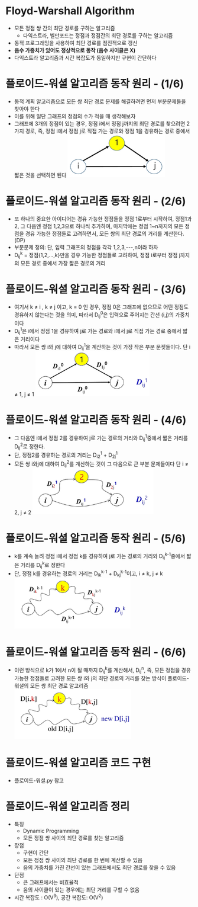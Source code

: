 # Floyd-Warshall Algorithm
- 모든 정점 쌍 간의 최단 경로를 구하는 알고리즘
    - 다익스트라, 벨만포드는 정점과 정점간의 최단 경로를 구하는 알고리즘
- 동적 프로그래밍을 사용하여 최단 경로를 점진적으로 갱신
- **음수 가중치가 있어도 정상적으로 동작 (음수 사이클은 X)**
- 다익스트라 알고리즘과 시간 복잡도가 동일하지만 구현이 간단하다

# 플로이드-워셜 알고리즘 동작 원리 - (1/6)
- 동적 계획 알고리즘으로 모든 쌍 최단 경로 문제를 해결하려면 먼저 부분문제들을 찾아야 한다
- 이를 위해 일단 그래프의 정점의 수가 적을 때 생각해보자
- 그래프에 3개의 정점이 있는 경우, 정점 i에서 정점 j까지의 최단 경로를 찾으려면 2가지 경로, 즉, 정점 i에서 정점 j로 직접 가는 경로와 정점 1을 경유하는 경로 중에서 짧은 것을 선택하면 된다
![alt text](image-29.png)

# 플로이드-워셜 알고리즘 동작 원리 - (2/6)
- 또 하나의 중요한 아이디어는 경유 가능한 정점들을 정점 1로부터 시작하여, 정점1과 2, 그 다음엔 정점 1,2,3으로 하나씩 추가하여, 마지막에는 정점 1~n까지의 모든 정점을 경유 가능한 정점들로 고려하면서, 모든 쌍의 최단 경로의 거리를 계산한다. (DP)
- 부분문제 정의: 단, 입력 그래프의 정점을 각각 1,2,3,---,n이라 하자
- D<sub>ij</sub><sup>k</sup> = 정점{1,2,...,k}만을 경유 가능한 정점들로 고려하여, 정점 i로부터 정점 j까지의 모든 경로 중에서 가장 짧은 경로의 거리

# 플로이드-워셜 알고리즘 동작 원리 - (3/6)
- 여기서 k ≠ i , k ≠ j 이고, k = 0 인 경우, 정점 0은 그래프에 없으므로 어떤 정점도 경유하지 않는다는 것을 의미, 따라서
    D<sub>ij</sub><sup>0</sup>은 입력으로 주어지는 간선 (i,j)의 가중치이다
- D<sub>ij</sub><sup>1</sup>은 i에서 정점 1을 경유하여 j로 가는 경로와 i에서 j로 직접 가는 경로 중에서 짧은 거리이다
- 따라서 모든 쌍 i와 j에 대하여 D<sub>ij</sub><sup>1</sup>을 계산하는 것이 가장 작은 부분 문젲들이다. 단 i ≠ 1, j ≠ 1
![alt text](image-30.png)

# 플로이드-워셜 알고리즘 동작 원리 - (4/6)
- 그 다음엔 i에서 정점 2를 경유하여 j로 가는 경로의 거리와 D<sub>ij</sub><sup>1</sup>중에서 짧은 거리를 D<sub>ij</sub><sup>2</sup>로 정한다.
- 단, 정점2를 경유하는 경로의 거리는 D<sub>i2</sub><sup>1</sup> + D<sub>2j</sub><sup>1</sup>
- 모든 쌍 i와j에 대하여 D<sub>ij</sub><sup>2</sup>를 계산하는 것이 그 다음으로 큰 부분 문제들이다 단 i ≠ 2, j ≠ 2
![alt text](image-31.png)

# 플로이드-워셜 알고리즘 동작 원리 - (5/6)
- k를 계속 늘려 정점 i에서 정점 k를 경유하여 j로 가는 경로의 거리와 D<sub>ij</sub><sup>k-1</sup>중에서 짧은 거리를 D<sub>ij</sub><sup>k</sup>로 정한다
- 단, 정점 k를 경유하는 경로의 거리는 D<sub>ik</sub><sup>k-1</sup> + D<sub>kj</sub><sup>k-1</sup>이고, i ≠ k, j ≠ k
![alt text](image-32.png)

# 플로이드-워셜 알고리즘 동작 원리 - (6/6)
- 이런 방식으로 k가 1에서 n이 될 때까지 D<sub>ij</sub><sup>k</sup>를 계산해서, D<sub>ij</sub><sup>n</sup>, 즉, 모든 정점을 경유 가능한 정점들로 고려한 모든 쌍 i와 j의 최단 경로의 거리를 찾는 방식이 플로이드-워셜의 모든 쌍 최단 경로 알고리즘
![alt text](image-33.png)

# 플로이드-워셜 알고리즘 코드 구현
- 플로이드-워셜.py 참고

# 플로이드-워셜 알고리즘 정리
- 특징
    - Dynamic Programming
    - 모든 정점 쌍 사이의 최단 경로를 찾는 알고리즘
- 장점
    - 구현이 간단
    - 모든 정점 쌍 사이의 최단 경로를 한 번에 계산할 수 있음
    - 음의 가중치를 가진 간선이 있는 그래프에서도 최단 경로를 찾을 수 있음
- 단점
    - 큰 그래프에서는 비효율적
    - 음의 사이클이 있는 경우에는 최단 거리를 구할 수 없음
- 시간 복잡도 : O(V<sup>3</sup>), 공간 복잡도: O(V<sup>2</sup>)